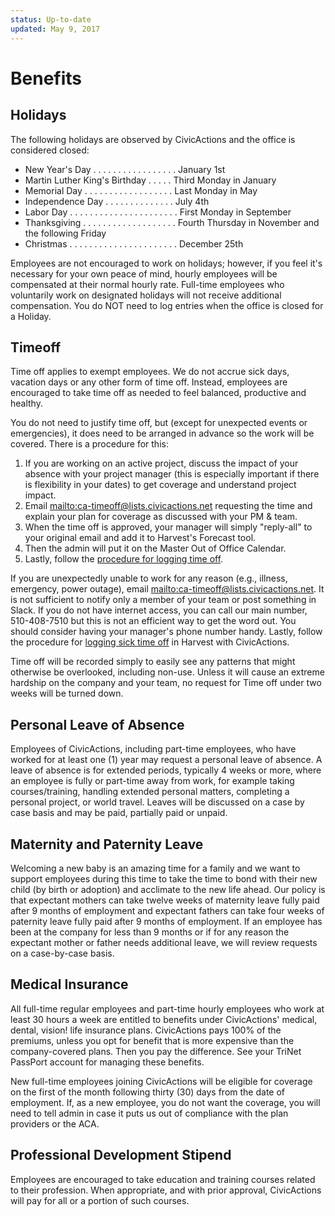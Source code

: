 ```yaml
---
status: Up-to-date
updated: May 9, 2017
---
```


# Benefits

## Holidays

The following holidays are observed by CivicActions and the office is considered closed:

*   New Year's Day . . . . . . . . . . . . . . . . . January 1st
*   Martin Luther King's Birthday . . . . . Third Monday in January
*   Memorial Day . . . . . . . . . . . . . . . . . . Last Monday in May
*   Independence Day . . . . . . . . . . . . . . July 4th
*   Labor Day . . . . . . . . . . . . . . . . . . . . . . First Monday in September
*   Thanksgiving . . . . . . . . . . . . . . . . . . . Fourth Thursday in November and the following Friday
*   Christmas . . . . . . . . . . . . . . . . . . . . . . December 25th

Employees are not encouraged to work on holidays; however, if you feel it's necessary for your own peace of mind, hourly employees will be compensated at their normal hourly rate. Full-time employees who voluntarily work on designated holidays will not receive additional compensation. You do NOT need to log entries when the office is closed for a Holiday.

## Timeoff

Time off applies to exempt employees. We do not accrue sick days, vacation days or any other form of time off. Instead, employees are encouraged to take time off as needed to feel balanced, productive and healthy.

You do not need to justify time off, but (except for unexpected events or emergencies), it does need to be arranged in advance so the work will be covered. There is a procedure for this:

1.  If you are working on an active project, discuss the impact of your absence with your project manager (this is especially important if there is flexibility in your dates) to get coverage and understand project impact.
2.  Email <mailto:ca-timeoff@lists.civicactions.net> requesting the time and explain your plan for coverage as discussed with your PM & team.
3.  When the time off is approved, your manager will simply "reply-all" to your original email and add it to Harvest's Forecast tool.
4.  Then the admin will put it on the Master Out of Office Calendar.
5.  Lastly, follow the [procedure for logging time off](../04-how-we-work/tools/harvest.md).

If you are unexpectedly unable to work for any reason (e.g., illness, emergency, power outage), email <mailto:ca-timeoff@lists.civicactions.net>. It is not sufficient to notify only a member of your team or post something in Slack. If you do not have internet access, you can call our main number, 510-408-7510 but this is not an efficient way to get the word out. You should consider having your manager's phone number handy. Lastly, follow the procedure for [logging sick time off](../04-how-we-work/tools/harvest.md) in Harvest with CivicActions.

Time off will be recorded simply to easily see any patterns that might otherwise be overlooked, including non-use. Unless it will cause an extreme hardship on the company and your team, no request for Time off under two weeks will be turned down.

## Personal Leave of Absence

Employees of CivicActions, including part-time employees, who have worked for at least one (1) year may request a personal leave of absence. A leave of absence is for extended periods, typically 4 weeks or more, where an employee is fully or part-time away from work, for example taking courses/training, handling extended personal matters, completing a personal project, or world travel. Leaves will be discussed on a case by case basis and may be paid, partially paid or unpaid.

## Maternity and Paternity Leave

Welcoming a new baby is an amazing time for a family and we want to support employees during this time to take the time to bond with their new child (by birth or adoption) and acclimate to the new life ahead. Our policy is that expectant mothers can take twelve weeks of maternity leave fully paid after 9 months of employment and expectant fathers can take four weeks of paternity leave fully paid after 9 months of employment. If an employee has been at the company for less than 9 months or if for any reason the expectant mother or father needs additional leave, we will review requests on a case-by-case basis.

## Medical Insurance

All full-time regular employees and part-time hourly employees who work at least 30 hours a week are entitled to benefits under CivicActions' medical, dental, vision!  life insurance plans. CivicActions pays 100% of the premiums, unless you opt for benefit that is more expensive than the company-covered plans. Then you pay the difference. See your TriNet PassPort account for managing these benefits.

New full-time employees joining CivicActions will be eligible for coverage on the first of the month following thirty (30) days from the date of employment. If, as a new employee, you do not want the coverage, you will need to tell admin in case it puts us out of compliance with the plan providers or the ACA.

## Professional Development Stipend

Employees are encouraged to take education and training courses related to their profession. When appropriate, and with prior approval, CivicActions will pay for all or a portion of such courses.

